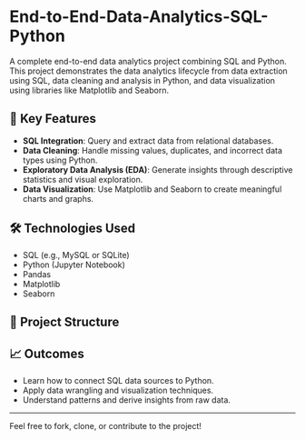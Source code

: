 # End-to-End-Data-Analytics-SQL-Python

A complete end-to-end data analytics project combining SQL and Python. This project demonstrates the data analytics lifecycle from data extraction using SQL, data cleaning and analysis in Python, and data visualization using libraries like Matplotlib and Seaborn.

## 📌 Key Features

- **SQL Integration**: Query and extract data from relational databases.
- **Data Cleaning**: Handle missing values, duplicates, and incorrect data types using Python.
- **Exploratory Data Analysis (EDA)**: Generate insights through descriptive statistics and visual exploration.
- **Data Visualization**: Use Matplotlib and Seaborn to create meaningful charts and graphs.

## 🛠 Technologies Used

- SQL (e.g., MySQL or SQLite)
- Python (Jupyter Notebook)
- Pandas
- Matplotlib
- Seaborn

## 📂 Project Structure


## 📈 Outcomes

- Learn how to connect SQL data sources to Python.
- Apply data wrangling and visualization techniques.
- Understand patterns and derive insights from raw data.

---

Feel free to fork, clone, or contribute to the project!
